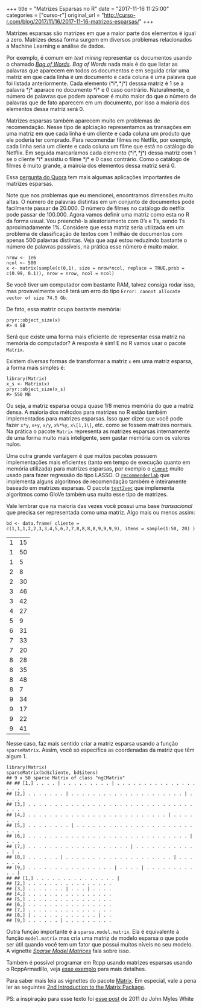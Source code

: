 +++
title = "Matrizes Esparsas no R"
date = "2017-11-16 11:25:00"
categories = ["curso-r"]
original_url = "http://curso-r.com/blog/2017/11/16/2017-11-16-matrizes-esparsas/"
+++

<p>
Matrizes esparsas são matrizes em que a maior parte dos elementos é
igual a zero. Matrizes dessa forma surgem em diversos problemas
relacionados a Machine Learning e análise de dados.
</p>
<p>
Por exemplo, é comum em <em>text mining</em> representar os documentos
usando o chamado
<a href="https://en.wikipedia.org/wiki/Bag-of-words_model"><em>Bag of
Words</em></a>. <em>Bag of Words</em> nada mais é do que listar as
palavras que aparecem em todos os documentos e em seguida criar uma
matriz em que cada linha é um documento e cada coluna é uma palavra que
foi listada anteriormente. Cada elemento <span
class="math inline">(*i*, *j*)</span> desssa matriz é 1 se a palavra
<span class="math inline">*j*</span> aparace no documento <span
class="math inline">*i*</span> e 0 caso contrário. Naturalmente, o
número de palavras que podem aparecer é muito maior do que o número de
palavras que de fato aparecem em um documento, por isso a maioria dos
elementos dessa matriz será 0.
</p>
<p>
Matrizes esparsas também aparecem muito em problemas de recomendação.
Nesse tipo de aplciação representamos as transações em uma matriz em que
cada linha é um cliente e cada coluna um produto que ele poderia ter
comprado. Para recomendar filmes no Netflix, por exemplo, cada linha
seria um cliente e cada coluna um filme que está no catálogo do Netflix.
Em seguida marcaríamos cada elemento <span
class="math inline">(*i*, *j*)</span> dessa matriz com 1 se o cliente
<span class="math inline">*i*</span> assistiu o filme <span
class="math inline">*j*</span> e 0 caso contrário. Como o catálogo de
filmes é muito grande, a mairoia dos elementos dessa matriz será 0.
</p>
<p>
Essa
<a href="https://www.quora.com/What-is-the-significance-of-sparse-matrices-What-are-some-common-applications-in-computer-science">pergunta
do Quora</a> tem mais algumas aplicações importantes de matrizes
esparsas.
</p>
<p>
Note que nos problemas que eu mencionei, encontramos dimensões muito
altas. O número de palavras distintas em um conjunto de documentos pode
facilmente passar de 20.000. O número de filmes no catálogo do netflix
pode passar de 100.000. Agora vamos definir uma matriz como esta no R da
forma usual. Vou preenchê-la aleatoriamente com 0’s e 1’s, sendo 1’s
aproximadamente 1%. Considere que essa matriz seria utilizada em um
problema de classificação de textos com 1 milhão de documentos com
apenas 500 palavras distintas. Veja que aqui estou reduzindo bastante o
número de palavras possíveis, na prática esse número é muito maior.
</p>
<pre class="r"><code>nrow &lt;- 1e6
ncol &lt;- 500
x &lt;- matrix(sample(c(0,1), size = nrow*ncol, replace = TRUE,prob = c(0.99, 0.1)), nrow = nrow, ncol = ncol)</code></pre>
<p>
Se você tiver um computador com bastante RAM, talvez consiga rodar isso,
mas provavelmente você terá um erro do tipo <code>Error: cannot allocate
vector of size 74.5 Gb</code>.
</p>
<p>
De fato, essa matriz ocupa bastante memória:
</p>
<pre class="r"><code>pryr::object_size(x)
#&gt; 4 GB</code></pre>
<p>
Será que existe uma forma mais eficiente de representar essa matriz na
memória do computador? A resposta é sim! E no R vamos usar o pacote
<code>Matrix</code>.
</p>
<p>
Existem diversas formas de transformar a matriz <code>x</code> em uma
matriz esparsa, a forma mais simples é:
</p>
<pre class="r"><code>library(Matrix)
x_s &lt;- Matrix(x)
pryr::object_size(x_s)
#&gt; 550 MB</code></pre>
<p>
Ou seja, a matriz esparsa ocupa quase 1/8 menos memória do que a matriz
densa. A maioria dos métodos para matrizes no R estão também
implementados para matrizes esparsas. Isso quer dizer que você pode
fazer <code>x*y</code>, <code>x+y</code>, <code>x/y</code>,
<code>x%*%y</code>, <code>x\[1,1\]</code>, etc. como se fossem matrizes
normais. Na prática o pacote <code>Matrix</code> representa as matrizes
esparsas internamente de uma forma muito mais inteligente, sem gastar
memória com os valores nulos.
</p>
<p>
Uma outra grande vantagem é que muitos pacotes possuem implementações
mais eficientes (tanto em tempo de execução quanto em memória utilizada)
para matrizes esparsas, por exemplo o
<a href="https://cran.r-project.org/web/packages/glmnet/"><code>glmnet</code></a>
muito usado para fazer regressão do tipo LASSO. O
<a href="https://github.com/mhahsler/recommenderlab"><code>recommenderlab</code></a>
que implementa alguns algoritmos de recomendação também é inteiramente
baseado em matrizes esparsas. O pacote
<a href="http://text2vec.org/index.html"><code>text2vec</code></a> que
implementa algoritmos como GloVe também usa muito esse tipo de matrizes.
</p>
<p>
Vale lembrar que na maioria das vezes você possui uma base
<em>transacional</em> que precisa ser representada como uma matriz. Algo
mais ou menos assim:
</p>
<pre class="r"><code>bd &lt;- data.frame( cliente = c(1,1,1,2,2,3,3,4,5,6,7,7,8,8,8,8,9,9,9,9), itens = sample(1:50, 20) )</code></pre>
<table>
<thead>
</thead>
<tbody>
<tr class="odd">
<td>
1
</td>
<td>
15
</td>
</tr>
<tr class="even">
<td>
1
</td>
<td>
50
</td>
</tr>
<tr class="odd">
<td>
1
</td>
<td>
5
</td>
</tr>
<tr class="even">
<td>
2
</td>
<td>
8
</td>
</tr>
<tr class="odd">
<td>
2
</td>
<td>
30
</td>
</tr>
<tr class="even">
<td>
3
</td>
<td>
46
</td>
</tr>
<tr class="odd">
<td>
3
</td>
<td>
42
</td>
</tr>
<tr class="even">
<td>
4
</td>
<td>
27
</td>
</tr>
<tr class="odd">
<td>
5
</td>
<td>
9
</td>
</tr>
<tr class="even">
<td>
6
</td>
<td>
31
</td>
</tr>
<tr class="odd">
<td>
7
</td>
<td>
33
</td>
</tr>
<tr class="even">
<td>
7
</td>
<td>
20
</td>
</tr>
<tr class="odd">
<td>
8
</td>
<td>
28
</td>
</tr>
<tr class="even">
<td>
8
</td>
<td>
35
</td>
</tr>
<tr class="odd">
<td>
8
</td>
<td>
48
</td>
</tr>
<tr class="even">
<td>
8
</td>
<td>
7
</td>
</tr>
<tr class="odd">
<td>
9
</td>
<td>
34
</td>
</tr>
<tr class="even">
<td>
9
</td>
<td>
17
</td>
</tr>
<tr class="odd">
<td>
9
</td>
<td>
22
</td>
</tr>
<tr class="even">
<td>
9
</td>
<td>
41
</td>
</tr>
</tbody>
</table>
<p>
Nesse caso, faz mais sentido criar a matriz esparsa usando a função
<code>sparseMatrix</code>. Assim, você só especifica as coordenadas da
matriz que têm algum 1.
</p>
<pre class="r"><code>library(Matrix)
sparseMatrix(bd$cliente, bd$itens)
## 9 x 50 sparse Matrix of class &quot;ngCMatrix&quot;
## ## [1,] . . . . | . . . . . . . . . | . . . . . . . . . . . . . . . . . . .
## [2,] . . . . . . . | . . . . . . . . . . . . . . . . . . . . . | . . . .
## [3,] . . . . . . . . . . . . . . . . . . . . . . . . . . . . . . . . . .
## [4,] . . . . . . . . . . . . . . . . . . . . . . . . . . | . . . . . . .
## [5,] . . . . . . . . | . . . . . . . . . . . . . . . . . . . . . . . . .
## [6,] . . . . . . . . . . . . . . . . . . . . . . . . . . . . . . | . . .
## [7,] . . . . . . . . . . . . . . . . . . . | . . . . . . . . . . . . | .
## [8,] . . . . . . | . . . . . . . . . . . . . . . . . . . . | . . . . . .
## [9,] . . . . . . . . . . . . . . . . | . . . . | . . . . . . . . . . . |
## ## [1,] . . . . . . . . . . . . . . . |
## [2,] . . . . . . . . . . . . . . . .
## [3,] . . . . . . . | . . . | . . . .
## [4,] . . . . . . . . . . . . . . . .
## [5,] . . . . . . . . . . . . . . . .
## [6,] . . . . . . . . . . . . . . . .
## [7,] . . . . . . . . . . . . . . . .
## [8,] | . . . . . . . . . . . . | . .
## [9,] . . . . . . | . . . . . . . . .</code></pre>
<p>
Outra função importante é a <code>sparse.model.matrix</code>. Ela é
equivalente à função <code>model.matrix</code> mas cria uma matriz de
modelo esparsa o que pode ser útil quando você tem um fator que possui
muitos níveis no seu modelo. A vignette
<a href="https://cran.r-project.org/web/packages/Matrix/vignettes/sparseModels.pdf"><em>Sparse
Model Matrices</em></a> fala sobre isso.
</p>
<p>
Também é possível programar em Rcpp usando matrizes esparsas usando o
RcppArmadillo, veja
<a href="http://gallery.rcpp.org/articles/armadillo-sparse-matrix/">esse
exemplo</a> para mais detalhes.
</p>
<p>
Para saber mais leia as vignettes do pacote
<a href="https://cran.r-project.org/web/packages/Matrix/index.html">Matrix</a>.
Em especial, vale a pena ler as seguintes
<a href="https://cran.r-project.org/web/packages/Matrix/vignettes/Intro2Matrix.pdf">2nd
Introduction to the Matrix Package</a>.
</p>
<p>
PS: a inspiração para esse texto foi
<a href="http://www.johnmyleswhite.com/notebook/2011/10/31/using-sparse-matrices-in-r/">esse
post</a> de 2011 do John Myles White
</p>

